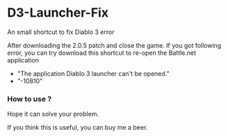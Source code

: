 D3-Launcher-Fix
===============

An small shortcut to fix Diablo 3 error

After downloading the 2.0.5 patch and close the game.
If you got following error, you can try download this shortcut to re-open the Battle.net application
-  "The application Diablo 3 launcher can't be opened."  
- "-10810"  

### How to use ? 



Hope it can solve your problem.

If you think this is useful, you can buy me a beer.

<script src="https://www.paypalobjects.com/js/external/paypal-button.min.js?merchant=flyworld@gmail.com" 
    data-button="donate"
></script>
